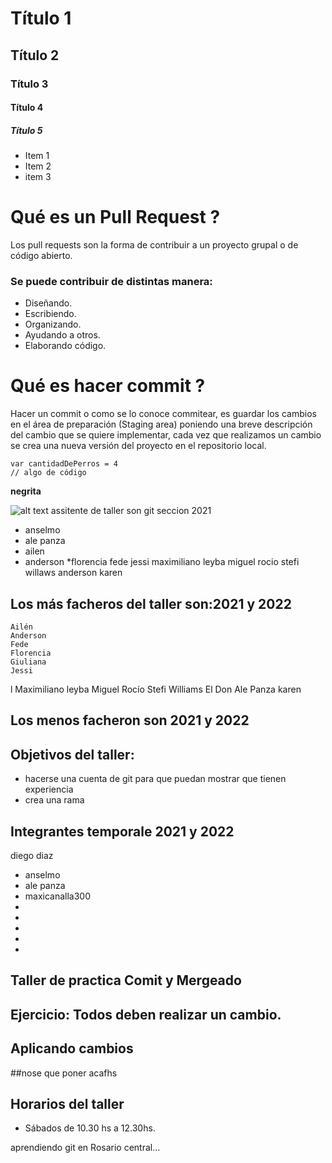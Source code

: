 # Título 1

## Título 2

### Título 3


#### Título 4

##### Título 5


* Item 1
* Item 2
* item 3

# Qué es un Pull Request ? 
Los pull requests son la forma de contribuir a un proyecto grupal o de código abierto. 
### Se puede contribuir de distintas manera: 
* Diseñando.
* Escribiendo.
* Organizando.
* Ayudando a otros.
* Elaborando código.

# Qué es hacer commit ?
Hacer un commit o como se lo conoce commitear, es guardar los cambios en el área de preparación (Staging area) poniendo una breve descripción del cambio que se quiere implementar, cada vez que realizamos un cambio se crea una nueva versión del proyecto en el repositorio local.

```
var cantidadDePerros = 4
// algo de código
```
 **negrita**
 
 ![alt text](https://cliparting.com/wp-content/uploads/2018/03/cool-pictures-2018-26.jpg)
  assitente de taller son git seccion 2021
  * anselmo
  * ale panza
  * ailen 
  * anderson
*florencia
fede
jessi
maximiliano leyba
miguel
rocio
stefi
willaws
anderson
karen



## Los más facheros del taller son:2021 y 2022

    Ailén
    Anderson
    Fede
    Florencia
    Giuliana
    Jessi
l    Maximiliano leyba
    Miguel
    Rocío
    Stefi
    Williams
    El Don Ale Panza
karen 



## Los menos facheron son 2021 y 2022


## Objetivos del taller:
 * hacerse una cuenta de git para que puedan mostrar que tienen experiencia
 * crea una rama
## Integrantes temporale 2021 y 2022
diego diaz
* anselmo
* ale  panza
*  maxicanalla300
* 
* 
* 
* 
* 


## Taller de practica Comit y Mergeado
## Ejercicio: Todos deben realizar un cambio. 
## Aplicando cambios
##nose que poner acafhs

## Horarios del taller

* Sábados de 10.30 hs a 12.30hs.

aprendiendo git en 
Rosario central...

